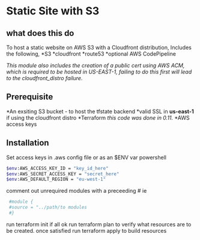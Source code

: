 # Static Site with S3

## what does this do

To host a static website on AWS S3 with a Cloudfront distribution, Includes the following,
 *S3
 *cloudfront
 *route53
 *optional AWS CodePipeline

*This module also includes the creation of a public cert using AWS ACM, which is required to be hosted in US-EAST-1, failing to do this first will lead to the cloudfront_distro failure.*

## Prerequisite

 *An exsiting S3 bucket  - to host the tfstate backend
 *valid SSL in **us-east-1** if using the cloudfront distro
 *Terraform *this code was done in 0.11.*
 *AWS access keys

## Installation

 Set access keys in .aws config file or as an $ENV var powershell

```bash
$env:AWS_ACCESS_KEY_ID = "key_id_here"
$env:AWS_SECRET_ACCESS_KEY = "secret_here"
$env:AWS_DEFAULT_REGION = "eu-west-1"
```
comment out unrequired modules with a preceeding #
ie

```bash
 #module {
 #source = "../path/to modules  
 #}
```

run terraform init if all ok run terraform plan to verify what resources are to be created.
once satisfied run terraform apply to build resources
